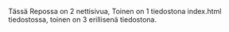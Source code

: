 Tässä Repossa on 2 nettisivua, Toinen on 1 tiedostona index.html tiedostossa, toinen on 3 erillisenä tiedostona.
